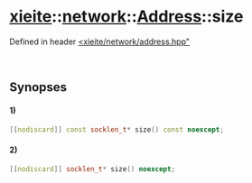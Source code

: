 # [xieite](../../../../../xieite.md)\:\:[network](../../../../../network.md)\:\:[Address](../../../address.md)\:\:size
Defined in header [<xieite/network/address.hpp"](../../../../../../include/xieite/network/address.hpp)

&nbsp;

## Synopses
#### 1)
```cpp
[[nodiscard]] const socklen_t* size() const noexcept;
```
#### 2)
```cpp
[[nodiscard]] socklen_t* size() noexcept;
```
